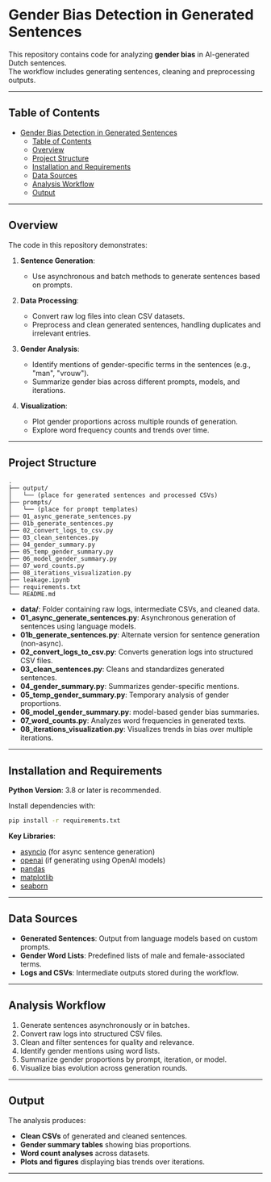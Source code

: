 # Gender Bias Detection in Generated Sentences

This repository contains code for analyzing **gender bias** in AI-generated Dutch sentences.  
The workflow includes generating sentences, cleaning and preprocessing outputs.

---

## Table of Contents

- [Gender Bias Detection in Generated Sentences](#gender-bias-detection-in-generated-sentences)
  - [Table of Contents](#table-of-contents)
  - [Overview](#overview)
  - [Project Structure](#project-structure)
  - [Installation and Requirements](#installation-and-requirements)
  - [Data Sources](#data-sources)
  - [Analysis Workflow](#analysis-workflow)
  - [Output](#output)

---

## Overview

The code in this repository demonstrates:

1. **Sentence Generation**:
   - Use asynchronous and batch methods to generate sentences based on prompts.

2. **Data Processing**:
   - Convert raw log files into clean CSV datasets.
   - Preprocess and clean generated sentences, handling duplicates and irrelevant entries.

3. **Gender Analysis**:
   - Identify mentions of gender-specific terms in the sentences (e.g., "man", "vrouw").
   - Summarize gender bias across different prompts, models, and iterations.

4. **Visualization**:
   - Plot gender proportions across multiple rounds of generation.
   - Explore word frequency counts and trends over time.

---

## Project Structure

```
.
├── output/
│   └── (place for generated sentences and processed CSVs)
├── prompts/
│   └── (place for prompt templates)
├── 01_async_generate_sentences.py
├── 01b_generate_sentences.py
├── 02_convert_logs_to_csv.py
├── 03_clean_sentences.py
├── 04_gender_summary.py
├── 05_temp_gender_summary.py
├── 06_model_gender_summary.py
├── 07_word_counts.py
├── 08_iterations_visualization.py
├── leakage.ipynb
├── requirements.txt
└── README.md
```

- **data/**: Folder containing raw logs, intermediate CSVs, and cleaned data.
- **01_async_generate_sentences.py**: Asynchronous generation of sentences using language models.
- **01b_generate_sentences.py**: Alternate version for sentence generation (non-async).
- **02_convert_logs_to_csv.py**: Converts generation logs into structured CSV files.
- **03_clean_sentences.py**: Cleans and standardizes generated sentences.
- **04_gender_summary.py**: Summarizes gender-specific mentions.
- **05_temp_gender_summary.py**: Temporary analysis of gender proportions.
- **06_model_gender_summary.py**: model-based gender bias summaries.
- **07_word_counts.py**: Analyzes word frequencies in generated texts.
- **08_iterations_visualization.py**: Visualizes trends in bias over multiple iterations.

---

## Installation and Requirements

**Python Version**: 3.8 or later is recommended.

Install dependencies with:

```bash
pip install -r requirements.txt
```

**Key Libraries**:
- [asyncio](https://docs.python.org/3/library/asyncio.html) (for async sentence generation)
- [openai](https://pypi.org/project/openai/) (if generating using OpenAI models)
- [pandas](https://pandas.pydata.org/)
- [matplotlib](https://matplotlib.org/)
- [seaborn](https://seaborn.pydata.org/)

---

## Data Sources

- **Generated Sentences**: Output from language models based on custom prompts.
- **Gender Word Lists**: Predefined lists of male and female-associated terms.
- **Logs and CSVs**: Intermediate outputs stored during the workflow.

---

## Analysis Workflow

1. Generate sentences asynchronously or in batches.
2. Convert raw logs into structured CSV files.
3. Clean and filter sentences for quality and relevance.
4. Identify gender mentions using word lists.
5. Summarize gender proportions by prompt, iteration, or model.
6. Visualize bias evolution across generation rounds.

---

## Output

The analysis produces:

- **Clean CSVs** of generated and cleaned sentences.
- **Gender summary tables** showing bias proportions.
- **Word count analyses** across datasets.
- **Plots and figures** displaying bias trends over iterations.

---

